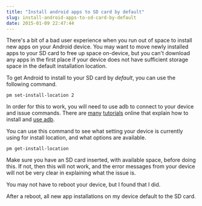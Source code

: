 ```yaml
---
title: "Install android apps to SD card by default"
slug: install-android-apps-to-sd-card-by-default
date: 2015-01-09 22:47:44
---
```


There's a bit of a bad user experience when you run out of space to install new apps on your Android device.  You may want to move newly installed apps to your SD card to free up space on-device, but you can't download any apps in the first place if your device does not have sufficient storage space in the default installation location.

To get Android to install to your SD card by *default*, you can use the following command.

```
pm set-install-location 2
```

<!-- more -->

In order for this to work, you will need to use adb to connect to your device and issue commands.  There are [many](http://lifehacker.com/the-easiest-way-to-install-androids-adb-and-fastboot-to-1586992378) [tutorials](http://www.howtogeek.com/125769/how-to-install-and-use-abd-the-android-debug-bridge-utility/) online that explain how to install and [use adb](http://developer.android.com/tools/help/adb.html).

You can use this command to see what setting your device is currently using for install location, and what options are available.

```
pm get-install-location
```

Make sure you have an SD card inserted, with available space, before doing this.  If not, then this will not work, and the error messages from your device will not be very clear in explaining what the issue is.

You may not have to reboot your device, but I found that I did.

After a reboot, all new app installations on my device default to the SD card.
